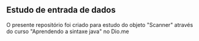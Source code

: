 ## Estudo de entrada de dados

O presente repositório foi criado para estudo do objeto "Scanner" através do curso "Aprendendo a sintaxe java" no Dio.me
